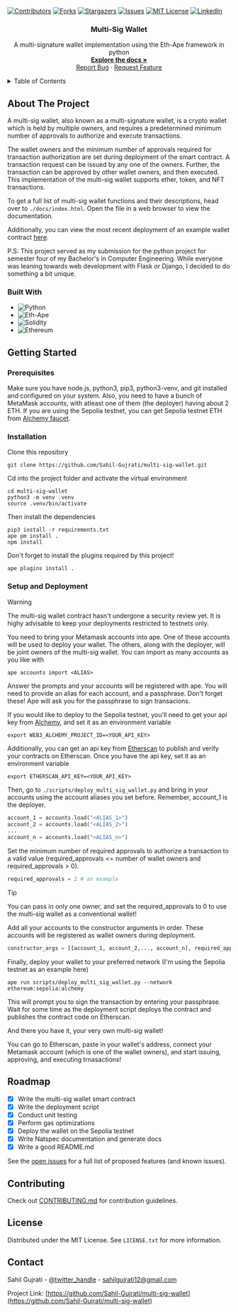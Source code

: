 <!-- PROJECT SHIELDS -->

[![Contributors][contributors-shield]][contributors-url]
[![Forks][forks-shield]][forks-url]
[![Stargazers][stars-shield]][stars-url]
[![Issues][issues-shield]][issues-url]
[![MIT License][license-shield]][license-url]
[![LinkedIn][linkedin-shield]][linkedin-url]


<!-- PROJECT LOGO -->

<div align="center">
  <h3 align="center">Multi-Sig Wallet</h3>

  <p align="center">
    A multi-signature wallet implementation using the Eth-Ape framework in python
    <br />
    <a href="https://github.com/Sahil-Gujrati/multi-sig-wallet/blob/main/docs"><strong>Explore the docs »</strong></a>
    <br />
    <a href="https://github.com/Sahil-Gujrati/multi-sig-wallet/issues">Report Bug</a>
    ·
    <a href="https://github.com/Sahil-Gujrati/multi-sig-wallet/issues">Request Feature</a>
  </p>
</div>


<!-- TABLE OF CONTENTS -->

<details>
  <summary>Table of Contents</summary>
  <ol>
    <li>
      <a href="#about-the-project">About The Project</a>
      <ul>
        <li><a href="#built-with">Built With</a></li>
      </ul>
    </li>
    <li>
      <a href="#getting-started">Getting Started</a>
      <ul>
        <li><a href="#prerequisites">Prerequisites</a></li>
        <li><a href="#installation">Installation</a></li>
        <li><a href="#setup-and-deployment">Setup and Deployment</a></li>
      </ul>
    </li>
    <li><a href="#roadmap">Roadmap</a></li>
    <li><a href="#contributing">Contributing</a></li>
    <li><a href="#license">License</a></li>
    <li><a href="#contact">Contact</a></li>
  </ol>
</details>


<!-- ABOUT THE PROJECT -->

## About The Project

A multi-sig wallet, also known as a multi-signature wallet, is a crypto wallet which is held by multiple owners, and requires a predetermined minimum number of approvals to authorize and execute transactions.

The wallet owners and the minimum number of approvals required for transaction authorization are set during deployment of the smart contract. A transaction request can be issued by any one of the owners. Further, the transaction can be approved by other wallet owners, and then executed. This implementation of the multi-sig wallet supports ether, token, and NFT transactions.

To get a full list of multi-sig wallet functions and their descriptions, head over to `./docs/index.html`. Open the file in a web browser to view the documentation.

Additionally, you can view the most recent deployment of an example wallet contract [here](https://sepolia.etherscan.io/address/0xCdec20F79bd58A9A30870f632e3F928717cffa95).

P.S: This project served as my submission for the python project for semester four of my Bachelor's in Computer Engineering. While everyone was leaning towards web development with Flask or Django, I decided to do something a bit unique.

### Built With

- ![Python](https://img.shields.io/badge/python-3670A0?style=for-the-badge&logo=python&logoColor=ffdd54)
- ![Eth-Ape](https://img.shields.io/badge/-ETH--APE-FFFFFF.svg?style=for-the-badge)
- ![Solidity](https://img.shields.io/badge/Solidity-%23363636.svg?style=for-the-badge&logo=solidity&logoColor=white)
- ![Ethereum](https://img.shields.io/badge/-ethereum-3C3C3D?logo=ethereum&logoColor=white&style=for-the-badge)


<!-- GETTING STARTED -->

## Getting Started

### Prerequisites

Make sure you have node.js, python3, pip3, python3-venv, and git installed and configured on your system. Also, you need to have a bunch of MetaMask accounts, with atleast one of them (the deployer) having about 2 ETH. If you are using the Sepolia testnet, you can get Sepolia testnet ETH from [Alchemy faucet](https://sepoliafaucet.com/).

### Installation

Clone this repository

```shell
git clone https://github.com/Sahil-Gujrati/multi-sig-wallet.git
```

Cd into the project folder and activate the virtual environment

```shell
cd multi-sig-wallet
python3 -m venv .venv
source .venv/bin/activate
```

Then install the dependencies

```shell
pip3 install -r requirements.txt
ape pm install .
npm install
```

Don't forget to install the plugins required by this project!

```shell
ape plugins install .
```

### Setup and Deployment

> [!WARNING]
> The multi-sig wallet contract hasn't undergone a security review yet. It is highy advisable to keep your deployments restricted to testnets only.

You need to bring your Metamask accounts into ape. One of these accounts will be used to deploy your wallet. The others, along with the deployer, will be joint owners of the multi-sig wallet. You can import as many accounts as you like with

```shell
ape accounts import <ALIAS>
```
Answer the prompts and your accounts will be registered with ape. You will need to provide an alias for each account, and a passphrase. Don't forget these! Ape will ask you for the passphrase to sign transacions.

If you would like to deploy to the Sepolia testnet, you'll need to get your api key from [Alchemy](https://www.alchemy.com/), and set it as an environment variable

```shell
export WEB3_ALCHEMY_PROJECT_ID=<YOUR_API_KEY>
```

Additionally, you can get an api key from [Etherscan](https://docs.etherscan.io/getting-started/creating-an-account) to publish and verify your contracts on Etherscan. Once you have the api key, set it as an environment variable

```shell
export ETHERSCAN_API_KEY=<YOUR_API_KEY>
```

Then, go to `./scripts/deploy_multi_sig_wallet.py` and bring in your accounts using the account aliases you set before. Remember, account_1 is the deployer.

```python
account_1 = accounts.load("<ALIAS_1>")
account_2 = accounts.load("<ALIAS_2>")
...
account_n = accounts.load("<ALIAS_n>")
```

Set the minimum number of required approvals to authorize a transaction to a valid value (required_approvals <= number of wallet owners and required_approvals > 0).

```python
required_approvals = 2 # an example
```
> [!TIP]
> You can pass in only one owner, and set the required_approvals to 0 to use the multi-sig wallet as a conventional wallet!

Add all your accounts to the constructor arguments in order. These accounts will be registered as wallet owners during deployment.

```python
constructor_args = [[account_1, account_2,..., account_n], required_approvals]
```

Finally, deploy your wallet to your preferred network (I'm using the Sepolia testnet as an example here)

```shell
ape run scripts/deploy_multi_sig_wallet.py --network ethereum:sepolia:alchemy
```

This will prompt you to sign the transaction by entering your passphrase. Wait for some time as the deployment script deploys the contract and publishes the contract code on Etherscan.

And there you have it, your very own multi-sig wallet!

You can go to Etherscan, paste in your wallet's address, connect your Metamask account (which is one of the wallet owners), and start issuing, approving, and executing trnasactions!


<!-- ROADMAP -->

## Roadmap

- [x] Write the multi-sig wallet smart contract
- [x] Write the deployment script
- [x] Conduct unit testing
- [x] Perform gas optimizations
- [x] Deploy the wallet on the Sepolia testnet
- [x] Write Natspec documentation and generate docs
- [x] Write a good README.md

See the [open issues](https://github.com/Sahil-Gujrati/multi-sig-wallet/issues) for a full list of proposed features (and known issues).


<!-- CONTRIBUTING -->

## Contributing

Check out [CONTRIBUTING.md](./.github/CONTRIBUTING.md) for contribution guidelines. 


<!-- LICENSE -->

## License

Distributed under the MIT License. See `LICENSE.txt` for more information.


<!-- CONTACT -->

## Contact

Sahil Gujrati - [@twitter_handle](https://twitter.com/Sahil__Gujrati) - sahilgujrati12@gmail.com

Project Link: [https://github.com/Sahil-Gujrati/multi-sig-wallet](https://github.com/Sahil-Gujrati/multi-sig-wallet)


<!-- MARKDOWN LINKS & IMAGES -->
<!-- https://www.markdownguide.org/basic-syntax/#reference-style-links -->

[contributors-shield]: https://img.shields.io/github/contributors/Sahil-Gujrati/multi-sig-wallet.svg?style=for-the-badge
[contributors-url]: https://github.com/Sahil-Gujrati/multi-sig-wallet/graphs/contributors
[forks-shield]: https://img.shields.io/github/forks/Sahil-Gujrati/multi-sig-wallet.svg?style=for-the-badge
[forks-url]: https://github.com/Sahil-Gujrati/multi-sig-wallet/network/members
[stars-shield]: https://img.shields.io/github/stars/Sahil-Gujrati/multi-sig-wallet.svg?style=for-the-badge
[stars-url]: https://github.com/Sahil-Gujrati/multi-sig-wallet/stargazers
[issues-shield]: https://img.shields.io/github/issues/Sahil-Gujrati/multi-sig-wallet.svg?style=for-the-badge
[issues-url]: https://github.com/Sahil-Gujrati/multi-sig-wallet/issues
[license-shield]: https://img.shields.io/github/license/Sahil-Gujrati/multi-sig-wallet.svg?style=for-the-badge
[license-url]: https://github.com/Sahil-Gujrati/multi-sig-wallet/blob/master/LICENSE.txt
[linkedin-shield]: https://img.shields.io/badge/-LinkedIn-black.svg?style=for-the-badge&logo=linkedin&colorB=555
[linkedin-url]: https://linkedin.com/in/sahil-gujrati-125ab0284